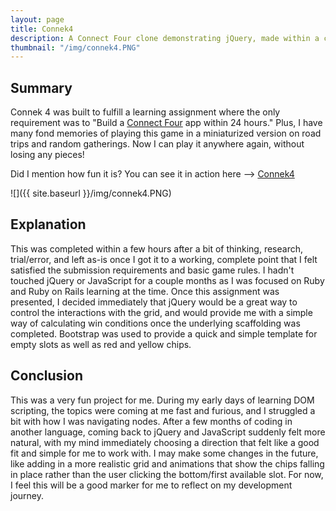 ```yaml
---
layout: page
title: Connek4
description: A Connect Four clone demonstrating jQuery, made within a couple of hours for an assignment given without detailed requirements.
thumbnail: "/img/connek4.PNG"
---
```

## Summary

Connek 4 was built to fulfill a learning assignment where the only requirement was to "Build a [Connect Four](https://en.wikipedia.org/wiki/Connect_Four) app within 24 hours." Plus, I have many fond memories of playing this game in a miniaturized version on road trips and random gatherings. Now I can play it anywhere again, without losing any pieces!

Did I mention how fun it is? You can see it in action here --> [Connek4](/connek4.html)

![]({{ site.baseurl }}/img/connek4.PNG)

## Explanation

This was completed within a few hours after a bit of thinking, research, trial/error, and left as-is once I got it to a working, complete point that I felt satisfied the submission requirements and basic game rules. I hadn't touched jQuery or JavaScript for a couple months as I was focused on Ruby and Ruby on Rails learning at the time. Once this assignment was presented, I decided immediately that jQuery would be a great way to control the interactions with the grid, and would provide me with a simple way of calculating win conditions once the underlying scaffolding was completed. Bootstrap was used to provide a quick and simple template for empty slots as well as red and yellow chips.

## Conclusion

This was a very fun project for me. During my early days of learning DOM scripting, the topics were coming at me fast and furious, and I struggled a bit with how I was navigating nodes. After a few months of coding in another language, coming back to jQuery and JavaScript suddenly felt more natural, with my mind immediately choosing a direction that felt like a good fit and simple for me to work with. I may make some changes in the future, like adding in a more realistic grid and animations that show the chips falling in place rather than the user clicking the bottom/first available slot. For now, I feel this will be a good marker for me to reflect on my development journey.

